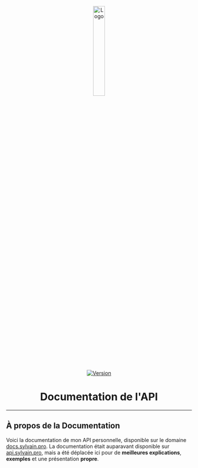 <div align="center">
  <a href="https://docs.sylvain.pro"><img src="https://docs.sylvain.pro/images/logo.png" alt="Logo" width="25%" height="auto"></a>

  [![Version](https://custom-icon-badges.demolab.com/badge/Version%20:-v2.0.1-6479ee?logo=docs.sylvain.pro&labelColor=23272A)](https://github.com/20syldev/docs/releases/latest)
  # Documentation de l'API
</div>

---

## À propos de la Documentation
Voici la documentation de mon API personnelle, disponible sur le domaine [docs.sylvain.pro](https://docs.sylvain.pro).
La documentation était auparavant disponible sur [api.sylvain.pro](https://api.sylvain.pro), mais a été déplacée ici pour de **meilleures explications**, **exemples** et une présentation **propre**.
